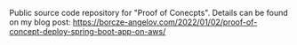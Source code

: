 Public source code repository for "Proof of Conecpts".
Details can be found on my blog post: https://borcze-angelov.com/2022/01/02/proof-of-concept-deploy-spring-boot-app-on-aws/
